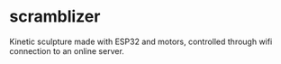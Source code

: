 # scramblizer
Kinetic sculpture made with ESP32 and motors, controlled through wifi connection to an online server.
